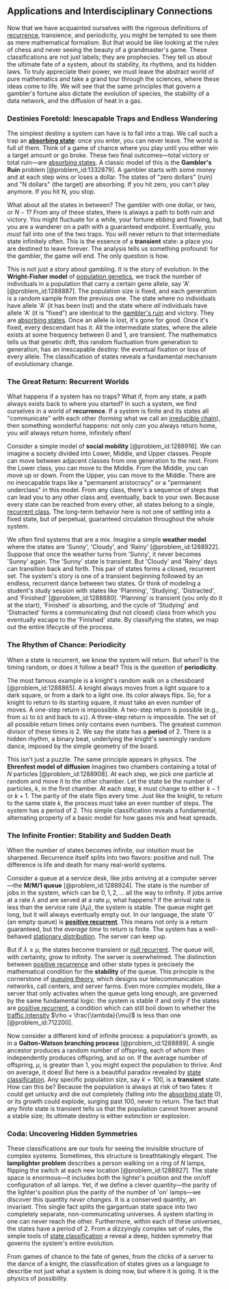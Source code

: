 ## Applications and Interdisciplinary Connections

Now that we have acquainted ourselves with the rigorous definitions of [recurrence](@article_id:260818), transience, and periodicity, you might be tempted to see them as mere mathematical formalism. But that would be like looking at the rules of chess and never seeing the beauty of a grandmaster's game. These classifications are not just labels; they are prophecies. They tell us about the ultimate fate of a system, about its stability, its rhythms, and its hidden laws. To truly appreciate their power, we must leave the abstract world of pure mathematics and take a grand tour through the sciences, where these ideas come to life. We will see that the same principles that govern a gambler's fortune also dictate the evolution of species, the stability of a data network, and the diffusion of heat in a gas.

### Destinies Foretold: Inescapable Traps and Endless Wandering

The simplest destiny a system can have is to fall into a trap. We call such a trap an **[absorbing state](@article_id:274039)**: once you enter, you can never leave. The world is full of them. Think of a game of chance where you play until you either win a target amount or go broke. These two final outcomes—total victory or total ruin—are [absorbing states](@article_id:160542). A classic model of this is the **Gambler's Ruin** problem [@problem_id:1332879]. A gambler starts with some money and at each step wins or loses a dollar. The states of "zero dollars" (ruin) and "N dollars" (the target) are absorbing. If you hit zero, you can't play anymore. If you hit N, you stop.

What about all the states in between? The gambler with one dollar, or two, or $N-1$? From any of these states, there is always a path to both ruin and victory. You might fluctuate for a while, your fortune ebbing and flowing, but you are a wanderer on a path with a guaranteed endpoint. Eventually, you *must* fall into one of the two traps. You will never return to that intermediate state infinitely often. This is the essence of a **transient** state: a place you are destined to leave forever. The analysis tells us something profound: for the gambler, the game *will* end. The only question is how.

This is not just a story about gambling. It is the story of evolution. In the **Wright-Fisher model** of [population genetics](@article_id:145850), we track the number of individuals in a population that carry a certain gene allele, say 'A' [@problem_id:1288887]. The population size is fixed, and each generation is a random sample from the previous one. The state where no individuals have allele 'A' (it has been lost) and the state where *all* individuals have allele 'A' (it is "fixed") are identical to the [gambler's ruin](@article_id:261805) and victory. They are [absorbing states](@article_id:160542). Once an allele is lost, it's gone for good. Once it's fixed, every descendant has it. All the intermediate states, where the allele exists at some frequency between 0 and 1, are transient. The mathematics tells us that genetic drift, this random fluctuation from generation to generation, has an inescapable destiny: the eventual fixation or loss of every allele. The classification of states reveals a fundamental mechanism of evolutionary change.

### The Great Return: Recurrent Worlds

What happens if a system has no traps? What if, from any state, a path always exists back to where you started? In such a system, we find ourselves in a world of **recurrence**. If a system is finite and its states all "communicate" with each other (forming what we call an [irreducible chain](@article_id:267467)), then something wonderful happens: not only *can* you always return home, you *will* always return home, infinitely often!

Consider a simple model of **social mobility** [@problem_id:1288916]. We can imagine a society divided into Lower, Middle, and Upper classes. People can move between adjacent classes from one generation to the next. From the Lower class, you can move to the Middle. From the Middle, you can move up or down. From the Upper, you can move to the Middle. There are no inescapable traps like a "permanent aristocracy" or a "permanent underclass" in this model. From any class, there's a sequence of steps that can lead you to any other class and, eventually, back to your own. Because every state can be reached from every other, all states belong to a single, [recurrent class](@article_id:273195). The long-term behavior here is not one of settling into a fixed state, but of perpetual, guaranteed circulation throughout the whole system.

We often find systems that are a mix. Imagine a simple **weather model** where the states are 'Sunny', 'Cloudy', and 'Rainy' [@problem_id:1288922]. Suppose that once the weather turns from 'Sunny', it never becomes 'Sunny' again. The 'Sunny' state is transient. But 'Cloudy' and 'Rainy' days can transition back and forth. This pair of states forms a closed, recurrent set. The system's story is one of a transient beginning followed by an endless, recurrent dance between two states. Or think of modeling a student's study session with states like 'Planning', 'Studying', 'Distracted', and 'Finished' [@problem_id:1288880]. 'Planning' is transient (you only do it at the start), 'Finished' is absorbing, and the cycle of 'Studying' and 'Distracted' forms a communicating (but not closed) class from which you eventually escape to the 'Finished' state. By classifying the states, we map out the entire lifecycle of the process.

### The Rhythm of Chance: Periodicity

When a state is recurrent, we know the system will return. But *when*? Is the timing random, or does it follow a beat? This is the question of **periodicity**.

The most famous example is a knight's random walk on a chessboard [@problem_id:1288865]. A knight always moves from a light square to a dark square, or from a dark to a light one. Its color always flips. So, for a knight to return to its starting square, it *must* take an even number of moves. A one-step return is impossible. A two-step return is possible (e.g., from `a1` to `b3` and back to `a1`). A three-step return is impossible. The set of all possible return times only contains even numbers. The greatest common divisor of these times is 2. We say the state has a **period** of 2. There is a hidden rhythm, a binary beat, underlying the knight's seemingly random dance, imposed by the simple geometry of the board.

This isn't just a puzzle. The same principle appears in physics. The **Ehrenfest model of diffusion** imagines two chambers containing a total of $N$ particles [@problem_id:1288908]. At each step, we pick one particle at random and move it to the other chamber. Let the state be the number of particles, $k$, in the first chamber. At each step, $k$ must change to either $k-1$ or $k+1$. The parity of the state flips every time. Just like the knight, to return to the same state $k$, the process must take an even number of steps. The system has a period of 2. This simple classification reveals a fundamental, alternating property of a basic model for how gases mix and heat spreads.

### The Infinite Frontier: Stability and Sudden Death

When the number of states becomes infinite, our intuition must be sharpened. Recurrence itself splits into two flavors: positive and null. The difference is life and death for many real-world systems.

Consider a queue at a service desk, like jobs arriving at a computer server—the **M/M/1 queue** [@problem_id:1288924]. The state is the number of jobs in the system, which can be $0, 1, 2, \dots$ all the way to infinity. If jobs arrive at a rate $\lambda$ and are served at a rate $\mu$, what happens? If the arrival rate is less than the service rate ($\lambda  \mu$), the system is stable. The queue might get long, but it will always eventually empty out. In our language, the state '0' (an empty queue) is **[positive recurrent](@article_id:194645)**. This means not only is a return guaranteed, but the *average time* to return is finite. The system has a well-behaved [stationary distribution](@article_id:142048). The server can keep up.

But if $\lambda \ge \mu$, the states become transient or [null recurrent](@article_id:201339). The queue will, with certainty, grow to infinity. The server is overwhelmed. The distinction between [positive recurrence](@article_id:274651) and other state types is precisely the mathematical condition for the **stability** of the queue. This principle is the cornerstone of [queuing theory](@article_id:273647), which designs our telecommunication networks, call centers, and server farms. Even more complex models, like a server that only activates when the queue gets long enough, are governed by the same fundamental logic: the system is stable if and only if the states are [positive recurrent](@article_id:194645), a condition which can still boil down to whether the [traffic intensity](@article_id:262987) $\rho = \frac{\lambda}{\mu}$ is less than one [@problem_id:712200].

Now consider a different kind of infinite process: a population's growth, as in a **Galton-Watson branching process** [@problem_id:1288889]. A single ancestor produces a random number of offspring, each of whom then independently produces offspring, and so on. If the average number of offspring, $\mu$, is greater than 1, you might expect the population to thrive. And on average, it does! But here is a beautiful paradox revealed by [state classification](@article_id:275903). Any specific population size, say $k=100$, is a **transient** state. How can this be? Because the population is always at risk of two fates: it could get unlucky and die out completely (falling into the [absorbing state](@article_id:274039) 0), or its growth could explode, surging past 100, never to return. The fact that any finite state is transient tells us that the population cannot hover around a stable size; its ultimate destiny is either extinction or explosion.

### Coda: Uncovering Hidden Symmetries

These classifications are our tools for seeing the invisible structure of complex systems. Sometimes, this structure is breathtakingly elegant. The **lamplighter problem** describes a person walking on a ring of $N$ lamps, flipping the switch at each new location [@problem_id:1288927]. The state space is enormous—it includes both the lighter's position and the on/off configuration of all lamps. Yet, if we define a clever quantity—the parity of the lighter's position plus the parity of the number of 'on' lamps—we discover this quantity *never changes*. It is a conserved quantity, an invariant. This single fact splits the gargantuan state space into two completely separate, non-communicating universes. A system starting in one can never reach the other. Furthermore, within each of these universes, the states have a period of 2. From a dizzyingly complex set of rules, the simple tools of [state classification](@article_id:275903) a reveal a deep, hidden symmetry that governs the system's entire evolution.

From games of chance to the fate of genes, from the clicks of a server to the dance of a knight, the classification of states gives us a language to describe not just what a system is doing now, but where it is going. It is the physics of possibility.